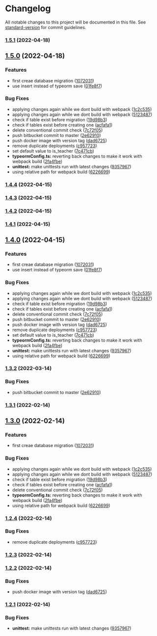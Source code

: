 # Changelog

All notable changes to this project will be documented in this file. See [standard-version](https://github.com/conventional-changelog/standard-version) for commit guidelines.

### [1.5.1](https://bitbucket.org/calmisland/kidsloop-attendance-service/compare/v1.5.0...v1.5.1) (2022-04-18)

## [1.5.0](https://bitbucket.org/calmisland/kidsloop-attendance-service/compare/v1.1.0-master...v1.5.0) (2022-04-18)


### Features

* first creae database migration ([1072031](https://bitbucket.org/calmisland/kidsloop-attendance-service/commit/10720317d18bad2c1f87215aa634748cbc33fad3))
* use insert instead of typeorm save ([01fe8f7](https://bitbucket.org/calmisland/kidsloop-attendance-service/commit/01fe8f7151e9cc40cb3a12731551eb6ffcd48d34))


### Bug Fixes

* applying changes again while we dont build with webpack ([1c2c535](https://bitbucket.org/calmisland/kidsloop-attendance-service/commit/1c2c5350d88e11ab34e0bf2d0fdc71f3819a4a41))
* applying changes again while we dont build with webpack ([5123487](https://bitbucket.org/calmisland/kidsloop-attendance-service/commit/5123487f99e5a5b84a2ddbdcf7de0a5c8b1e2e33))
* check if table exist before migration ([19d98b3](https://bitbucket.org/calmisland/kidsloop-attendance-service/commit/19d98b36fb0424023755d1d62a3d6dd8f47a186c))
* check if tables exist before creating one ([acfafa1](https://bitbucket.org/calmisland/kidsloop-attendance-service/commit/acfafa100815d47be2320dffdd7fad6f89378857))
* delete conventional commit check ([7c72f05](https://bitbucket.org/calmisland/kidsloop-attendance-service/commit/7c72f05c8fea2af8ad8c3479cca9eed1c92b8335))
* push bitbucket commit to master ([2e62910](https://bitbucket.org/calmisland/kidsloop-attendance-service/commit/2e62910baf45be29b72f3e79b3bf1bcdf656fe30))
* push docker image with version tag ([dad6725](https://bitbucket.org/calmisland/kidsloop-attendance-service/commit/dad6725b252611a0570916492a8f9e27d82d8d5e))
* remove duplicate deployments ([c957723](https://bitbucket.org/calmisland/kidsloop-attendance-service/commit/c95772316a81dde5758b6d3c5180fa05644beb9f))
* set default value to is_teacher ([7c471cb](https://bitbucket.org/calmisland/kidsloop-attendance-service/commit/7c471cb3e919dba305f3998d13ebaad57ec581db))
* **typeormConfig.ts:** reverting back changes to make it work with webpack build ([2fa4fbe](https://bitbucket.org/calmisland/kidsloop-attendance-service/commit/2fa4fbe7353a34aecfa879060e84d61de7bb57d7))
* **unittest:** make unittests run with latest changes ([9357967](https://bitbucket.org/calmisland/kidsloop-attendance-service/commit/93579673aabdfb1fa575ea55ea8ec1913b525de9))
* using relative path for webpack build ([6226699](https://bitbucket.org/calmisland/kidsloop-attendance-service/commit/622669966b6d16dfdcdc9974d274efa9429bb7fc))

### [1.4.4](https://bitbucket.org/calmisland/kidsloop-attendance-service/compare/v1.4.3...v1.4.4) (2022-04-15)

### [1.4.3](https://bitbucket.org/calmisland/kidsloop-attendance-service/compare/v1.4.2...v1.4.3) (2022-04-15)

### [1.4.2](https://bitbucket.org/calmisland/kidsloop-attendance-service/compare/v1.4.1...v1.4.2) (2022-04-15)

### [1.4.1](https://bitbucket.org/calmisland/kidsloop-attendance-service/compare/v1.4.0...v1.4.1) (2022-04-15)

## [1.4.0](https://bitbucket.org/calmisland/kidsloop-attendance-service/compare/v1.1.0-master...v1.4.0) (2022-04-15)


### Features

* first creae database migration ([1072031](https://bitbucket.org/calmisland/kidsloop-attendance-service/commit/10720317d18bad2c1f87215aa634748cbc33fad3))
* use insert instead of typeorm save ([01fe8f7](https://bitbucket.org/calmisland/kidsloop-attendance-service/commit/01fe8f7151e9cc40cb3a12731551eb6ffcd48d34))


### Bug Fixes

* applying changes again while we dont build with webpack ([1c2c535](https://bitbucket.org/calmisland/kidsloop-attendance-service/commit/1c2c5350d88e11ab34e0bf2d0fdc71f3819a4a41))
* applying changes again while we dont build with webpack ([5123487](https://bitbucket.org/calmisland/kidsloop-attendance-service/commit/5123487f99e5a5b84a2ddbdcf7de0a5c8b1e2e33))
* check if table exist before migration ([19d98b3](https://bitbucket.org/calmisland/kidsloop-attendance-service/commit/19d98b36fb0424023755d1d62a3d6dd8f47a186c))
* check if tables exist before creating one ([acfafa1](https://bitbucket.org/calmisland/kidsloop-attendance-service/commit/acfafa100815d47be2320dffdd7fad6f89378857))
* delete conventional commit check ([7c72f05](https://bitbucket.org/calmisland/kidsloop-attendance-service/commit/7c72f05c8fea2af8ad8c3479cca9eed1c92b8335))
* push bitbucket commit to master ([2e62910](https://bitbucket.org/calmisland/kidsloop-attendance-service/commit/2e62910baf45be29b72f3e79b3bf1bcdf656fe30))
* push docker image with version tag ([dad6725](https://bitbucket.org/calmisland/kidsloop-attendance-service/commit/dad6725b252611a0570916492a8f9e27d82d8d5e))
* remove duplicate deployments ([c957723](https://bitbucket.org/calmisland/kidsloop-attendance-service/commit/c95772316a81dde5758b6d3c5180fa05644beb9f))
* set default value to is_teacher ([7c471cb](https://bitbucket.org/calmisland/kidsloop-attendance-service/commit/7c471cb3e919dba305f3998d13ebaad57ec581db))
* **typeormConfig.ts:** reverting back changes to make it work with webpack build ([2fa4fbe](https://bitbucket.org/calmisland/kidsloop-attendance-service/commit/2fa4fbe7353a34aecfa879060e84d61de7bb57d7))
* **unittest:** make unittests run with latest changes ([9357967](https://bitbucket.org/calmisland/kidsloop-attendance-service/commit/93579673aabdfb1fa575ea55ea8ec1913b525de9))
* using relative path for webpack build ([6226699](https://bitbucket.org/calmisland/kidsloop-attendance-service/commit/622669966b6d16dfdcdc9974d274efa9429bb7fc))

### [1.3.2](https://bitbucket.org/calmisland/kidsloop-attendance-service/compare/v1.3.1...v1.3.2) (2022-03-14)


### Bug Fixes

* push bitbucket commit to master ([2e62910](https://bitbucket.org/calmisland/kidsloop-attendance-service/commit/2e62910baf45be29b72f3e79b3bf1bcdf656fe30))

### [1.3.1](https://bitbucket.org/calmisland/kidsloop-attendance-service/compare/v1.3.0...v1.3.1) (2022-02-14)

## [1.3.0](https://bitbucket.org/calmisland/kidsloop-attendance-service/compare/v1.2.4...v1.3.0) (2022-02-14)


### Features

* first creae database migration ([1072031](https://bitbucket.org/calmisland/kidsloop-attendance-service/commit/10720317d18bad2c1f87215aa634748cbc33fad3))


### Bug Fixes

* applying changes again while we dont build with webpack ([1c2c535](https://bitbucket.org/calmisland/kidsloop-attendance-service/commit/1c2c5350d88e11ab34e0bf2d0fdc71f3819a4a41))
* applying changes again while we dont build with webpack ([5123487](https://bitbucket.org/calmisland/kidsloop-attendance-service/commit/5123487f99e5a5b84a2ddbdcf7de0a5c8b1e2e33))
* check if table exist before migration ([19d98b3](https://bitbucket.org/calmisland/kidsloop-attendance-service/commit/19d98b36fb0424023755d1d62a3d6dd8f47a186c))
* check if tables exist before creating one ([acfafa1](https://bitbucket.org/calmisland/kidsloop-attendance-service/commit/acfafa100815d47be2320dffdd7fad6f89378857))
* delete conventional commit check ([7c72f05](https://bitbucket.org/calmisland/kidsloop-attendance-service/commit/7c72f05c8fea2af8ad8c3479cca9eed1c92b8335))
* **typeormConfig.ts:** reverting back changes to make it work with webpack build ([2fa4fbe](https://bitbucket.org/calmisland/kidsloop-attendance-service/commit/2fa4fbe7353a34aecfa879060e84d61de7bb57d7))
* using relative path for webpack build ([6226699](https://bitbucket.org/calmisland/kidsloop-attendance-service/commit/622669966b6d16dfdcdc9974d274efa9429bb7fc))

### [1.2.4](https://bitbucket.org/calmisland/kidsloop-attendance-service/compare/v1.2.3...v1.2.4) (2022-02-14)


### Bug Fixes

* remove duplicate deployments ([c957723](https://bitbucket.org/calmisland/kidsloop-attendance-service/commit/c95772316a81dde5758b6d3c5180fa05644beb9f))

### [1.2.3](https://bitbucket.org/calmisland/kidsloop-attendance-service/compare/v1.2.2...v1.2.3) (2022-02-14)

### [1.2.2](https://bitbucket.org/calmisland/kidsloop-attendance-service/compare/v1.2.1...v1.2.2) (2022-02-14)


### Bug Fixes

* push docker image with version tag ([dad6725](https://bitbucket.org/calmisland/kidsloop-attendance-service/commit/dad6725b252611a0570916492a8f9e27d82d8d5e))

### [1.2.1](https://bitbucket.org/calmisland/kidsloop-attendance-service/compare/v1.2.0...v1.2.1) (2022-02-14)


### Bug Fixes

* **unittest:** make unittests run with latest changes ([9357967](https://bitbucket.org/calmisland/kidsloop-attendance-service/commit/93579673aabdfb1fa575ea55ea8ec1913b525de9))

